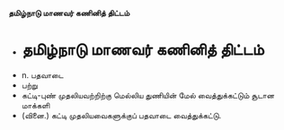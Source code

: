 **தமிழ்நாடு மாணவர் கணினித் திட்டம்**
- # தமிழ்நாடு மாணவர் கணினித் திட்டம்
- n. பதவாடை
- பற்று
- கட்டி-புண் முதலியவற்றிற்கு மெல்லிய துணியின் மேல் வைத்துக்கட்டும் சூடான மாக்களி
- (வினை.) கட்டி முதலியவைகளுக்குப் பதவாடை வைத்துக்கட்டு.

